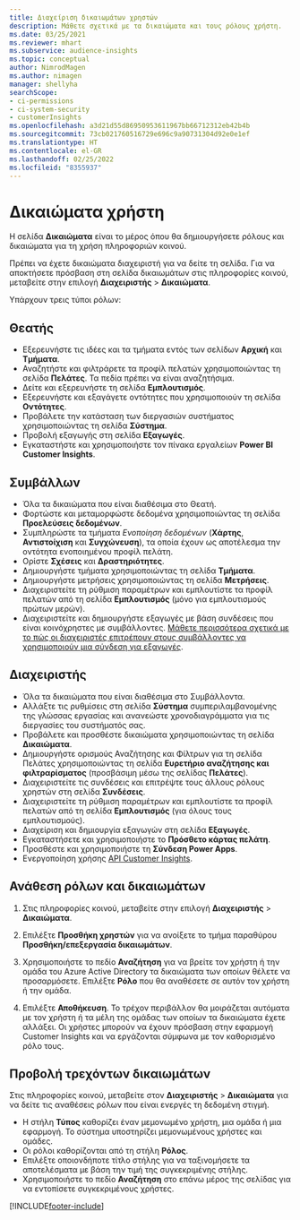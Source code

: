 ```yaml
---
title: Διαχείριση δικαιωμάτων χρηστών
description: Μάθετε σχετικά με τα δικαιώματα και τους ρόλους χρήστη.
ms.date: 03/25/2021
ms.reviewer: mhart
ms.subservice: audience-insights
ms.topic: conceptual
author: NimrodMagen
ms.author: nimagen
manager: shellyha
searchScope:
- ci-permissions
- ci-system-security
- customerInsights
ms.openlocfilehash: a3d21d55d86950953611967bb66712312eb42b4b
ms.sourcegitcommit: 73cb021760516729e696c9a90731304d92e0e1ef
ms.translationtype: HT
ms.contentlocale: el-GR
ms.lasthandoff: 02/25/2022
ms.locfileid: "8355937"
---
```

# <a name="user-permissions"></a>Δικαιώματα χρήστη

Η σελίδα **Δικαιώματα** είναι το μέρος όπου θα δημιουργήσετε ρόλους και δικαιώματα για τη χρήση πληροφοριών κοινού.

Πρέπει να έχετε δικαιώματα διαχειριστή για να δείτε τη σελίδα. Για να αποκτήσετε πρόσβαση στη σελίδα δικαιωμάτων στις πληροφορίες κοινού, μεταβείτε στην επιλογή **Διαχειριστής** > **Δικαιώματα**.

Υπάρχουν τρεις τύποι ρόλων:

## <a name="viewer"></a>Θεατής

- Εξερευνήστε τις ιδέες και τα τμήματα εντός των σελίδων **Αρχική** και **Τμήματα**.
- Αναζητήστε και φιλτράρετε τα προφίλ πελατών χρησιμοποιώντας τη σελίδα **Πελάτες**. Τα πεδία πρέπει να είναι αναζητήσιμα.
- Δείτε και εξερευνήστε τη σελίδα **Εμπλουτισμός**.
- Εξερευνήστε και εξαγάγετε οντότητες που χρησιμοποιούν τη σελίδα **Οντότητες**.
- Προβάλετε την κατάσταση των διεργασιών συστήματος χρησιμοποιώντας τη σελίδα **Σύστημα**.
- Προβολή εξαγωγής στη σελίδα **Εξαγωγές**.
- Εγκαταστήστε και χρησιμοποιήστε τον πίνακα εργαλείων **Power BI Customer Insights**.

## <a name="contributor"></a>Συμβάλλων

- Όλα τα δικαιώματα που είναι διαθέσιμα στο Θεατή.
- Φορτώστε και μεταμορφώστε δεδομένα χρησιμοποιώντας τη σελίδα **Προελεύσεις δεδομένων**.
- Συμπληρώστε τα τμήματα *Ενοποίηση δεδομένων* (**Χάρτης**, **Αντιστοίχιση** και **Συγχώνευση**), τα οποία έχουν ως αποτέλεσμα την οντότητα ενοποιημένου προφίλ πελάτη.
- Ορίστε **Σχέσεις** και **Δραστηριότητες**.
- Δημιουργήστε τμήματα χρησιμοποιώντας τη σελίδα **Τμήματα**.
- Δημιουργήστε μετρήσεις χρησιμοποιώντας τη σελίδα **Μετρήσεις**.
- Διαχειριστείτε τη ρύθμιση παραμέτρων και εμπλουτίστε τα προφίλ πελατών από τη σελίδα **Εμπλουτισμός** (μόνο για εμπλουτισμούς πρώτων μερών).
- Διαχειριστείτε και δημιουργήστε εξαγωγές με βάση συνδέσεις που είναι κοινόχρηστες με συμβάλλοντες. [Μάθετε περισσότερα σχετικά με το πώς οι διαχειριστές επιτρέπουν στους συμβάλλοντες να χρησιμοποιούν μια σύνδεση για εξαγωγές](connections.md#allow-contributors-to-use-a-connection-for-exports).

## <a name="administrator"></a>Διαχειριστής

- Όλα τα δικαιώματα που είναι διαθέσιμα στο Συμβάλλοντα.
- Αλλάξτε τις ρυθμίσεις στη σελίδα **Σύστημα** συμπεριλαμβανομένης της γλώσσας εργασίας και ανανεώστε χρονοδιαγράμματα για τις διεργασίες του συστήματός σας.
- Προβάλετε και προσθέστε δικαιώματα χρησιμοποιώντας τη σελίδα **Δικαιώματα**.
- Δημιουργήστε ορισμούς Αναζήτησης και Φίλτρων για τη σελίδα Πελάτες χρησιμοποιώντας τη σελίδα **Ευρετήριο αναζήτησης και φιλτραρίσματος** (προσβάσιμη μέσω της σελίδας **Πελάτες**).
- Διαχειριστείτε τις συνδέσεις και επιτρέψτε τους άλλους ρόλους χρηστών στη σελίδα **Συνδέσεις**.
- Διαχειριστείτε τη ρύθμιση παραμέτρων και εμπλουτίστε τα προφίλ πελατών από τη σελίδα **Εμπλουτισμός** (για όλους τους εμπλουτισμούς).
- Διαχείριση και δημιουργία εξαγωγών στη σελίδα **Εξαγωγές**.
- Εγκαταστήσετε και χρησιμοποιήστε το **Πρόσθετο κάρτας πελάτη**.
- Προσθέστε και χρησιμοποιήστε τη **Σύνδεση Power Apps**.
- Ενεργοποίηση χρήσης [API Customer Insights](apis.md).

## <a name="assign-roles-and-permissions"></a>Ανάθεση ρόλων και δικαιωμάτων

1. Στις πληροφορίες κοινού, μεταβείτε στην επιλογή **Διαχειριστής** > **Δικαιώματα**.

1. Επιλέξτε **Προσθήκη χρηστών** για να ανοίξετε το τμήμα παραθύρου **Προσθήκη/επεξεργασία δικαιωμάτων**.

1. Χρησιμοποιήστε το πεδίο **Αναζήτηση** για να βρείτε τον χρήστη ή την ομάδα του Azure Active Directory τα δικαιώματα των οποίων θέλετε να προσαρμόσετε. Επιλέξτε **Ρόλο** που θα αναθέσετε σε αυτόν τον χρήστη ή την ομάδα.

1. Επιλέξτε **Αποθήκευση**. Το τρέχον περιβάλλον θα μοιράζεται αυτόματα με τον χρήστη ή τα μέλη της ομάδας των οποίων τα δικαιώματα έχετε αλλάξει. Οι χρήστες μπορούν να έχουν πρόσβαση στην εφαρμογή Customer Insights και να εργάζονται σύμφωνα με τον καθορισμένο ρόλο τους.

## <a name="view-current-permissions"></a>Προβολή τρεχόντων δικαιωμάτων

Στις πληροφορίες κοινού, μεταβείτε στον **Διαχειριστής** > **Δικαιώματα** για να δείτε τις αναθέσεις ρόλων που είναι ενεργές τη δεδομένη στιγμή.

- Η στήλη **Τύπος** καθορίζει έναν μεμονωμένο χρήστη, μια ομάδα ή μια εφαρμογή. Το σύστημα υποστηρίζει μεμονωμένους χρήστες και ομάδες.
- Οι ρόλοι καθορίζονται από τη στήλη **Ρόλος**.
- Επιλέξτε οποιονδήποτε τίτλο στήλης για να ταξινομήσετε τα αποτελέσματα με βάση την τιμή της συγκεκριμένης στήλης.
- Χρησιμοποιήστε το πεδίο **Αναζήτηση** στο επάνω μέρος της σελίδας για να εντοπίσετε συγκεκριμένους χρήστες.


[!INCLUDE[footer-include](../includes/footer-banner.md)]
